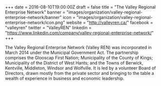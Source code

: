 +++
date = 2016-08-10T19:00:00Z
draft = false
title = "The Valley Regional Enterprise Network"
banner = "images/organization/valley-regional-enterprise-network/banner"
icon = "images/organization/valley-regional-enterprise-network/icon.png"
website = "http://valleyren.ca/"
facebook = "valleyren"
twitter = "ValleyREN"
linkedin = "https://www.linkedin.com/company/valley-regional-enterprise-network/"
+++

The Valley Regional Enterprise Network (Valley REN) was incorporated in March 2014 under the Municipal Government Act. The partnership comprises the Glooscap First Nation; Municipality of the County of Kings; Municipality of the District of West Hants; and the Towns of Berwick, Kentville, Middleton, Windsor and Wolfville. It is led by a volunteer Board of Directors, drawn mostly from the private sector and bringing to the table a wealth of experience in business and economic leadership.
